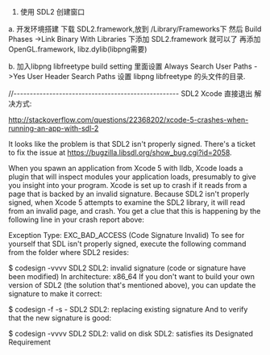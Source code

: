 
1. 使用 SDL2 创建窗口
   
a. 开发环境搭建
   下载 SDL2.framework,放到 /Library/Frameworks下
   然后 Build Phases ->Link Binary With Libraries 下添加 SDL2.framework 就可以了
   再添加 OpenGL.framework, libz.dylib(libpng需要)
    

b. 加入libpng libfreetype
   build setting 里面设置  Always Search User Paths ->Yes
   User Header Search Paths 设置 libpng libfreetype 的头文件的目录.



//---------------------------------------------------
SDL2 Xcode 直接退出 解决方式:

http://stackoverflow.com/questions/22368202/xcode-5-crashes-when-running-an-app-with-sdl-2

It looks like the problem is that SDL2 isn't properly signed. There's a ticket to fix the issue at https://bugzilla.libsdl.org/show_bug.cgi?id=2058.

When you spawn an application from Xcode 5 with lldb, Xcode loads a plugin that will inspect modules your application loads, presumably to give you insight into your program. Xcode is set up to crash if it reads from a page that is backed by an invalid signature. Because SDL2 isn't properly signed, when Xcode 5 attempts to examine the SDL2 library, it will read from an invalid page, and crash. You get a clue that this is happening by the following line in your crash report above:

Exception Type:  EXC_BAD_ACCESS (Code Signature Invalid)
To see for yourself that SDL isn't properly signed, execute the following command from the folder where SDL2 resides:

$ codesign -vvvv SDL2 
SDL2: invalid signature (code or signature have been modified)
In architecture: x86_64 
If you don't want to build your own version of SDL2 (the solution that's mentioned above), you can update the signature to make it correct:

$ codesign -f -s - SDL2 
SDL2: replacing existing signature
And to verify that the new signature is good:

$ codesign -vvvv SDL2
SDL2: valid on disk
SDL2: satisfies its Designated Requirement